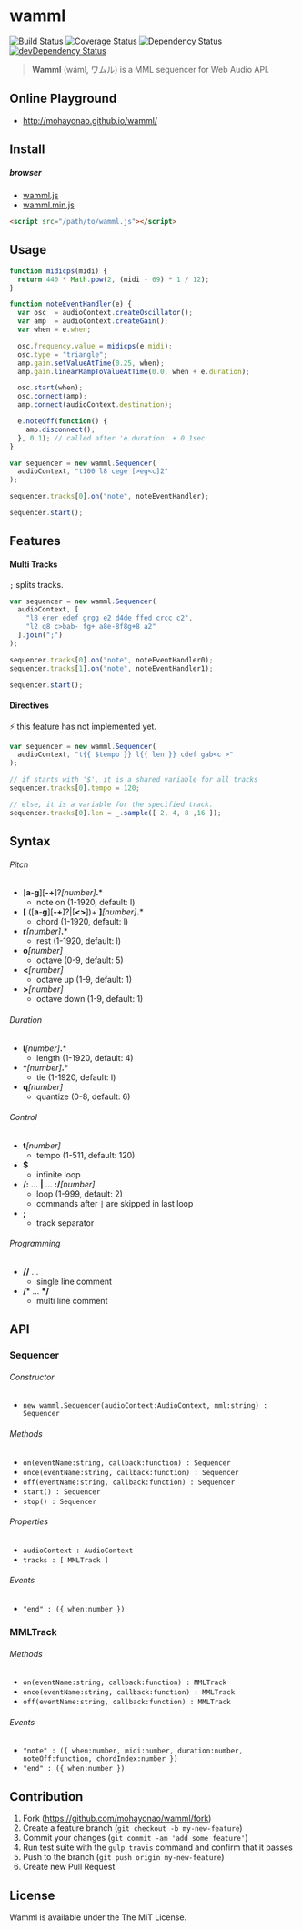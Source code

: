# wamml
[![Build Status](http://img.shields.io/travis/mohayonao/wamml.svg?style=flat)](https://travis-ci.org/mohayonao/wamml)
[![Coverage Status](http://img.shields.io/coveralls/mohayonao/wamml.svg?style=flat)](https://coveralls.io/r/mohayonao/wamml?branch=master)
[![Dependency Status](http://img.shields.io/david/mohayonao/wamml.svg?style=flat)](https://david-dm.org/mohayonao/wamml)
[![devDependency Status](http://img.shields.io/david/dev/mohayonao/wamml.svg?style=flat)](https://david-dm.org/mohayonao/wamml)

> **Wamml** (wáml, ワムル) is a MML sequencer for Web Audio API.

## Online Playground

  - http://mohayonao.github.io/wamml/

## Install

##### browser

  - [wamml.js](http://mohayonao.github.io/wamml/build/wamml.js)
  - [wamml.min.js](http://mohayonao.github.io/wamml/build/wamml.min.js)

```html
<script src="/path/to/wamml.js"></script>
```

## Usage

```javascript
function midicps(midi) {
  return 440 * Math.pow(2, (midi - 69) * 1 / 12);
}

function noteEventHandler(e) {
  var osc  = audioContext.createOscillator();
  var amp  = audioContext.createGain();
  var when = e.when;

  osc.frequency.value = midicps(e.midi);
  osc.type = "triangle";
  amp.gain.setValueAtTime(0.25, when);
  amp.gain.linearRampToValueAtTime(0.0, when + e.duration);

  osc.start(when);
  osc.connect(amp);
  amp.connect(audioContext.destination);

  e.noteOff(function() {
    amp.disconnect();
  }, 0.1); // called after 'e.duration' + 0.1sec
}

var sequencer = new wamml.Sequencer(
  audioContext, "t100 l8 cege [>eg<c]2"
);

sequencer.tracks[0].on("note", noteEventHandler);

sequencer.start();
```

## Features

#### Multi Tracks

`;` splits tracks.

```javascript
var sequencer = new wamml.Sequencer(
  audioContext, [
    "l8 erer edef grgg e2 d4de ffed crcc c2",
    "l2 q8 c>bab- fg+ a8e-8f8g+8 a2"
  ].join(";")
);

sequencer.tracks[0].on("note", noteEventHandler0);
sequencer.tracks[1].on("note", noteEventHandler1);

sequencer.start();
```

#### Directives

:zap: this feature has not implemented yet.

```javascript
var sequencer = new wamml.Sequencer(
  audioContext, "t{{ $tempo }} l{{ len }} cdef gab<c >"
);

// if starts with '$', it is a shared variable for all tracks
sequencer.tracks[0].tempo = 120;

// else, it is a variable for the specified track.
sequencer.tracks[0].len = _.sample([ 2, 4, 8 ,16 ]);
```

## Syntax

###### Pitch

  - [**a**-**g**][**-+**]?_[number]_**.***
    - note on (1-1920, default: l)
  - **[** ([**a**-**g**][**-+**]?|[**<>**])+ **]**_[number]_**.***
    - chord (1-1920, default: l)
  - **r**_[number]_**.***
    - rest (1-1920, default: l)
  - **o**_[number]_
    - octave (0-9, default: 5)
  - **<**_[number]_
    - octave up (1-9, default: 1)
  - **>**_[number]_
    - octave down (1-9, default: 1)

###### Duration

  - **l**_[number]_**.***
    - length (1-1920, default: 4)
  - **^**_[number]_**.***
    - tie (1-1920, default: l)
  - **q**_[number]_
    - quantize (0-8, default: 6)

###### Control

  - **t**_[number]_
    - tempo (1-511, default: 120)
  - **$**
    - infinite loop
  - **/:** ... **|** ... **:/**_[number]_
    - loop  (1-999, default: 2)
    - commands after `|` are skipped in last loop
  - **;**
    - track separator

###### Programming

  - **//** ...
    - single line comment
  - **/*** ... **\*/**
    - multi line comment

## API

### Sequencer

###### Constructor

  - `new wamml.Sequencer(audioContext:AudioContext, mml:string) : Sequencer`

###### Methods

  - `on(eventName:string, callback:function) : Sequencer`
  - `once(eventName:string, callback:function) : Sequencer`
  - `off(eventName:string, callback:function) : Sequencer`
  - `start() : Sequencer`
  - `stop() : Sequencer`

###### Properties

  - `audioContext : AudioContext`
  - `tracks : [ MMLTrack ]`

###### Events

  - `"end" : ({ when:number })`

### MMLTrack

###### Methods

  - `on(eventName:string, callback:function) : MMLTrack`
  - `once(eventName:string, callback:function) : MMLTrack`
  - `off(eventName:string, callback:function) : MMLTrack`

###### Events

  - `"note" : ({ when:number, midi:number, duration:number, noteOff:function, chordIndex:number })`
  - `"end" : ({ when:number })`

## Contribution

  1. Fork (https://github.com/mohayonao/wamml/fork)
  1. Create a feature branch (`git checkout -b my-new-feature`)
  1. Commit your changes (`git commit -am 'add some feature'`)
  1. Run test suite with the `gulp travis` command and confirm that it passes
  1. Push to the branch (`git push origin my-new-feature`)
  1. Create new Pull Request

## License

Wamml is available under the The MIT License.
